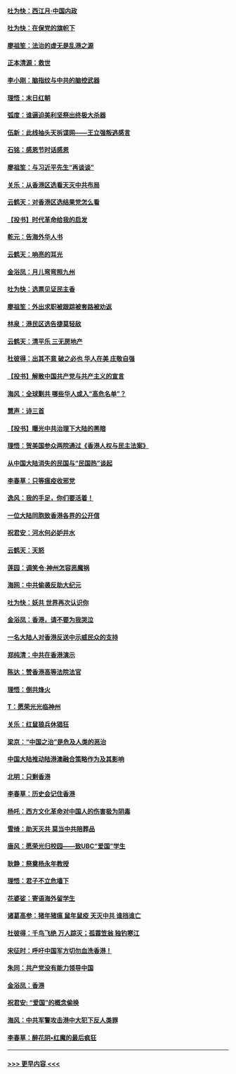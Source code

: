 #### [吐为快：西江月·中国内政](../pages/nsc993/n11692071.md?t=12011255) 
#### [吐为快：在保党的旗帜下](../pages/nsc993/n11691188.md?t=12011255) 
#### [廖祖笙：法治的虚无是乱港之源](../pages/nsc993/n11690605.md?t=12011255) 
#### [正本清源：救世](../pages/nsc993/n11689134.md?t=12011255) 
#### [李小刚：脑指纹与中共的脑控武器](../pages/nsc993/n11688900.md?t=12011255) 
#### [理悟：末日红朝](../pages/nsc993/n11688829.md?t=12011255) 
#### [弧度：谁逼迫美利坚祭出终极大杀器](../pages/nsc993/n11688735.md?t=12011255) 
#### [伍新：此线抽头天拆谍网——王立强叛逃感言](../pages/nsc993/n11687981.md?t=12011255) 
#### [石铭：感恩节时话感恩](../pages/nsc993/n11687568.md?t=12011255) 
#### [廖祖笙：与习近平先生“再谈谈”](../pages/nsc993/n11687005.md?t=12011255) 
#### [关乐：从香港区选看天灭中共布局](../pages/nsc993/n11686647.md?t=12011255) 
#### [云鹤天：对香港区选结果党怎么看](../pages/nsc993/n11686216.md?t=12011255) 
#### [【投书】时代革命给我的启发](../pages/nsc993/n11684287.md?t=12011255) 
#### [乾元：告海外华人书](../pages/nsc993/n11684044.md?t=12011255) 
#### [云鹤天：响亮的耳光](../pages/nsc993/n11684254.md?t=12011255) 
#### [金浴凤：月儿弯弯照九州](../pages/nsc993/n11684231.md?t=12011255) 
#### [吐为快：选票见证民主香](../pages/nsc993/n11684206.md?t=12011255) 
#### [廖祖笙：外出求职被跟踪被套路被劝返](../pages/nsc993/n11683874.md?t=12011255) 
#### [林泉：港民区选告捷莫轻敌](../pages/nsc993/n11683930.md?t=12011255) 
#### [云鹤天：清平乐 三无房地产](../pages/nsc993/n11681521.md?t=12011255) 
#### [杜彼得：出其不意 破之必也 华人在美 庄敬自强](../pages/nsc993/n11679554.md?t=12011255) 
#### [【投书】解散中国共产党与共产主义的宣言](../pages/nsc993/n11679177.md?t=12011255) 
#### [海风：全球剿共 哪些华人或入“高危名单”？](../pages/nsc993/n11678617.md?t=12011255) 
#### [慧声：诗三首](../pages/nsc993/n11678848.md?t=12011255) 
#### [【投书】曝光中共治理下大陆的黑暗](../pages/nsc993/n11678674.md?t=12011255) 
#### [理悟：贺美国参众两院通过《香港人权与民主法案》](../pages/nsc993/n11678104.md?t=12011255) 
#### [从中国大陆消失的民国与“民国热”谈起](../pages/nsc993/n11678075.md?t=12011255) 
#### [李春草：只等瘟疫收邪党](../pages/nsc993/n11677308.md?t=12011255) 
#### [逸风：我的手足，你们要活着！](../pages/nsc993/n11676352.md?t=12011255) 
#### [一位大陆同胞致香港各界的公开信](../pages/nsc993/n11675761.md?t=12011255) 
#### [祝君安：河水何必妒井水](../pages/nsc993/n11675746.md?t=12011255) 
#### [云鹤天：天怒](../pages/nsc993/n11675718.md?t=12011255) 
#### [莲园：调笑令‧神州怎容恶魔祸](../pages/nsc993/n11675648.md?t=12011255) 
#### [海网：中共偷袭反助大纪元](../pages/nsc993/n11673515.md?t=12011255) 
#### [吐为快：妖共 世界再次认识你](../pages/nsc993/n11673506.md?t=12011255) 
#### [金浴凤：香港，请不要为我哭泣](../pages/nsc993/n11673248.md?t=12011255) 
#### [一名大陆人对香港反送中示威民众的支持](../pages/nsc993/n11672615.md?t=12011255) 
#### [郑纯清：中共在香港演示](../pages/nsc993/n11670539.md?t=12011255) 
#### [陈达：赞香港高等法院法官](../pages/nsc993/n11669542.md?t=12011255) 
#### [理悟：倒共烽火](../pages/nsc993/n11668844.md?t=12011255) 
#### [T：愿荣光光临神州](../pages/nsc993/n11668421.md?t=12011255) 
#### [关乐：红鼠狼兵休猖狂](../pages/nsc993/n11668378.md?t=12011255) 
#### [梁京：“中国之治”是危及人类的恶治](../pages/nsc993/n11668328.md?t=12011255) 
#### [中国大陆推动陆港澳融合策略作为及其影响](../pages/nsc993/n11668157.md?t=12011255) 
#### [北明：只剩香港](../pages/nsc993/n11668002.md?t=12011255) 
#### [李春草：历史会记住香港](../pages/nsc993/n11667927.md?t=12011255) 
#### [杨吒：西方文化革命对中国人的伤害极为阴毒](../pages/nsc993/n11664521.md?t=12011255) 
#### [雪绮：助天灭共 莫当中共陪葬品](../pages/nsc993/n11662650.md?t=12011255) 
#### [唐风：愿荣光归校园——致UBC“爱国”学生](../pages/nsc993/n11662194.md?t=12011255) 
#### [耿静：祭奠杨永年教授](../pages/nsc993/n11662514.md?t=12011255) 
#### [理悟：君子不立危墙下](../pages/nsc993/n11662172.md?t=12011255) 
#### [花婆娑：寄语海外留学生](../pages/nsc993/n11662121.md?t=12011255) 
#### [诸葛高参：猪年猪瘟 鼠年鼠疫 天灭中共 谁挡谁亡](../pages/nsc993/n11661980.md?t=12011255) 
#### [杜彼得：千鸟飞绝 万人踪灭；孤蓑笠翁 独钓寒江](../pages/nsc993/n11661170.md?t=12011255) 
#### [宋征时：呼吁中国军方切勿血洗香港！](../pages/nsc993/n11415318.md?t=12011255) 
#### [朱同：共产党没有能力领导中国](../pages/nsc993/n11660421.md?t=12011255) 
#### [金浴凤：香港](../pages/nsc993/n11660419.md?t=12011255) 
#### [祝君安: “爱国”的概念偷换](../pages/nsc993/n11659706.md?t=12011255) 
#### [海风：中共军警攻击港中大犯下反人类罪](../pages/nsc993/n11659632.md?t=12011255) 
#### [李春草：醉花阴•红魔的最后疯狂](../pages/nsc993/n11659287.md?t=12011255) 

----
#### [ >>> 更早内容 <<< ](../indexes/nsc993-earlier.md)
